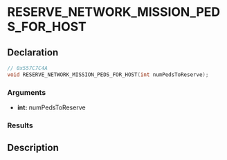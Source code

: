 # RESERVE_NETWORK_MISSION_PEDS_FOR_HOST

## Declaration
```cpp
// 0x557C7C4A
void RESERVE_NETWORK_MISSION_PEDS_FOR_HOST(int numPedsToReserve);
```

### Arguments
- **int:** numPedsToReserve

### Results

## Description
